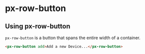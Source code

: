 px-row-button
============

## Using px-row-button

`px-row-button` is a button that spans the entire width of a container.

```html
<px-row-button add>Add a new Device...</px-row-button>
```
